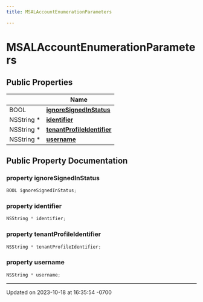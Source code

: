 ```yaml
---
title: MSALAccountEnumerationParameters

---
```


# MSALAccountEnumerationParameters





## Public Properties

|                | Name           |
| -------------- | -------------- |
| BOOL | **[ignoreSignedInStatus](Classes/class_m_s_a_l_account_enumeration_parameters.md#property-ignoresignedinstatus)**  |
| NSString * | **[identifier](Classes/class_m_s_a_l_account_enumeration_parameters.md#property-identifier)**  |
| NSString * | **[tenantProfileIdentifier](Classes/class_m_s_a_l_account_enumeration_parameters.md#property-tenantprofileidentifier)**  |
| NSString * | **[username](Classes/class_m_s_a_l_account_enumeration_parameters.md#property-username)**  |

## Public Property Documentation

### property ignoreSignedInStatus

```objective-c
BOOL ignoreSignedInStatus;
```


### property identifier

```objective-c
NSString * identifier;
```


### property tenantProfileIdentifier

```objective-c
NSString * tenantProfileIdentifier;
```


### property username

```objective-c
NSString * username;
```


-------------------------------

Updated on 2023-10-18 at 16:35:54 -0700